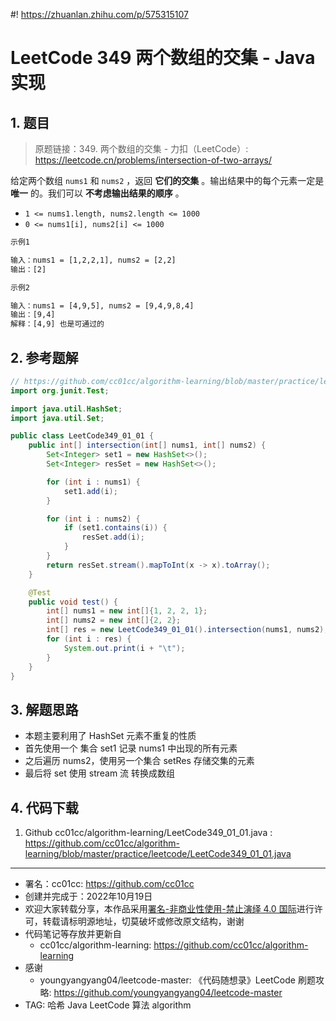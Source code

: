 #! https://zhuanlan.zhihu.com/p/575315107
# LeetCode 349 两个数组的交集 - Java 实现

## 1. 题目

> 原题链接：349. 两个数组的交集 - 力扣（LeetCode）: <https://leetcode.cn/problems/intersection-of-two-arrays/>

给定两个数组 `nums1` 和 `nums2` ，返回 **它们的交集** 。输出结果中的每个元素一定是 **唯一** 的。我们可以 **不考虑输出结果的顺序** 。

- `1 <= nums1.length, nums2.length <= 1000`
- `0 <= nums1[i], nums2[i] <= 1000`

```txt
示例1

输入：nums1 = [1,2,2,1], nums2 = [2,2]
输出：[2]

示例2

输入：nums1 = [4,9,5], nums2 = [9,4,9,8,4]
输出：[9,4]
解释：[4,9] 也是可通过的
```

## 2. 参考题解

```Java
// https://github.com/cc01cc/algorithm-learning/blob/master/practice/leetcode/LeetCode349_01_01.java
import org.junit.Test;

import java.util.HashSet;
import java.util.Set;

public class LeetCode349_01_01 {
    public int[] intersection(int[] nums1, int[] nums2) {
        Set<Integer> set1 = new HashSet<>();
        Set<Integer> resSet = new HashSet<>();

        for (int i : nums1) {
            set1.add(i);
        }

        for (int i : nums2) {
            if (set1.contains(i)) {
                resSet.add(i);
            }
        }
        return resSet.stream().mapToInt(x -> x).toArray();
    }

    @Test
    public void test() {
        int[] nums1 = new int[]{1, 2, 2, 1};
        int[] nums2 = new int[]{2, 2};
        int[] res = new LeetCode349_01_01().intersection(nums1, nums2);
        for (int i : res) {
            System.out.print(i + "\t");
        }
    }
}
```

## 3. 解题思路

- 本题主要利用了 HashSet 元素不重复的性质
- 首先使用一个 集合 set1 记录 nums1 中出现的所有元素
- 之后遍历 nums2，使用另一个集合 setRes 存储交集的元素
- 最后将 set 使用 stream 流 转换成数组

## 4. 代码下载

1. Github cc01cc/algorithm-learning/LeetCode349_01_01.java : <https://github.com/cc01cc/algorithm-learning/blob/master/practice/leetcode/LeetCode349_01_01.java>

---

- 署名：cc01cc: <https://github.com/cc01cc>
- 创建并完成于：2022年10月19日
- 欢迎大家转载分享，本作品采用[署名-非商业性使用-禁止演绎 4.0 国际](https://creativecommons.org/licenses/by-nc-nd/4.0/)进行许可，转载请标明源地址，切莫破坏或修改原文结构，谢谢
- 代码笔记等存放并更新自
  - cc01cc/algorithm-learning: <https://github.com/cc01cc/algorithm-learning>
- 感谢
  - youngyangyang04/leetcode-master: 《代码随想录》LeetCode 刷题攻略: <https://github.com/youngyangyang04/leetcode-master>
- TAG: 哈希 Java LeetCode 算法 algorithm

